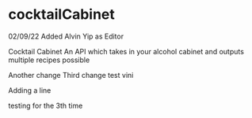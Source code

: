 # cocktailCabinet

02/09/22 Added Alvin Yip as Editor

Cocktail Cabinet
An API which takes in your alcohol cabinet and outputs multiple recipes possible

Another change
Third change
test vini

Adding a line

testing for the 3th time
